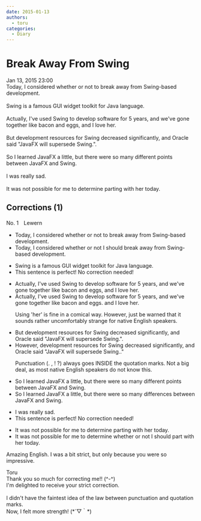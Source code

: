 ```yaml
---
date: 2015-01-13
authors:
  - toru
categories:
  - Diary
---
```


<h1 id="subject_show">Break Away From Swing</h1>
<div class="date">Jan 13, 2015 23:00</div>
<div id="post"><div id="body_show_ori">
Today, I considered whether or not to break away from Swing-based development.<br/><br/>Swing is a famous GUI widget toolkit for Java language.<br/><br/>Actually, I've used Swing to develop software for 5 years, and we've gone together like bacon and eggs, and I love her.<br/><br/>But development resources for Swing decreased significantly, and Oracle said "JavaFX will supersede Swing.".<br/><br/>So I learned JavaFX a little, but there were so many different points between JavaFX and Swing.<br/><br/>I was really sad.<br/><br/>It was not possible for me to determine parting with her today.
</div></div>

<!-- more -->


## Corrections (1)
<div id="block"><div class="first_name"> No. 1　<span class="just_name">Lewern</span></div><div id="block2">
<ul class="correction_field">
<li class="incorrect">Today, I considered whether or not to break away from Swing-based development.</li>
<li class="corrected correct">
Today, I considered whether or not <span class="f_red">I should </span>break away from Swing-based development.
</li>
</ul>
<ul class="correction_field">
<li class="incorrect">Swing is a famous GUI widget toolkit for Java language.</li>
<li class="corrected perfect">This sentence is perfect! No correction needed!</li>
</ul>
<ul class="correction_field">
<li class="incorrect">Actually, I've used Swing to develop software for 5 years, and we've gone together like bacon and eggs, and I love her.</li>
<li class="corrected correct">
<span class="sline">Actually,</span> I've used Swing to develop software for 5 years, and we've gone together like bacon and eggs<span class="f_red">.</span> <span class="sline">and </span>I love<span class="f_blue"> her.</span>
<p class="correction_comment">Using 'her' is fine in a comical way. However, just be warned that it sounds rather uncomfortably strange for native English speakers.</p>
</li>
</ul>
<ul class="correction_field">
<li class="incorrect">But development resources for Swing decreased significantly, and Oracle said "JavaFX will supersede Swing.".</li>
<li class="corrected correct">
<span class="f_blue">However,</span> development resources for Swing decreased significantly, and Oracle said "JavaFX will supersede Swing.<span class="f_blue">.</span>"
<p class="correction_comment">Punctuation (. , ! ?) always goes INSIDE the quotation marks.  Not a big deal, as most native English speakers do not know this.</p>
</li>
</ul>
<ul class="correction_field">
<li class="incorrect">So I learned JavaFX a little, but there were so many different points between JavaFX and Swing.</li>
<li class="corrected correct">
So I learned JavaFX a little, but there were so many <span class="f_blue">differences </span>between JavaFX and Swing.
</li>
</ul>
<ul class="correction_field">
<li class="incorrect">I was really sad.</li>
<li class="corrected perfect">This sentence is perfect! No correction needed!</li>
</ul>
<ul class="correction_field">
<li class="incorrect">It was not possible for me to determine parting with her today.</li>
<li class="corrected correct">
It was not possible for me to determine <span class="f_blue">whether or not I should</span> <span class="f_red">part</span> with her today.
</li>
</ul>
<p class="comment_small">
 Amazing English.  I was a bit strict, but only because you were so impressive.
</p>

</div><div class="name"><span class="just_name">Toru</span><br>
Thank you so much for correcting me!! (^-^)<br/>I'm delighted to receive your strict correction.<br/><br/>I didn't have the faintest idea of the law between punctuation and quotation marks.<br/>Now, I felt more strength! (*´▽｀*)
</div>
</div>
